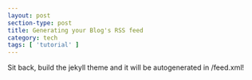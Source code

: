 ```yaml
---
layout: post
section-type: post
title: Generating your Blog's RSS feed
category: tech
tags: [ 'tutorial' ]
---
```


Sit back, build the jekyll theme and it will be autogenerated in /feed.xml!
